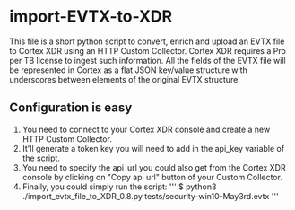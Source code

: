 # import-EVTX-to-XDR
This file is a short python script to convert, enrich and upload an EVTX file to Cortex XDR using an HTTP Custom Collector. Cortex XDR requires a Pro per TB license to ingest such information. All the fields of the EVTX file will be represented in Cortex as a flat JSON key/value structure with underscores between elements of the original EVTX structure. 

## Configuration is easy
1. You need to connect to your Cortex XDR console and create a new HTTP Custom Collector. 
2. It'll generate a token key you will need to add in the api_key variable of the script.
3. You need to specify the api_url you could also get from the Cortex XDR console by clicking on "Copy api url" button of your Custom Collector.
4. Finally, you could simply run the script:
'''
$ python3 ./import_evtx_file_to_XDR_0.8.py tests/security-win10-May3rd.evtx 
'''
